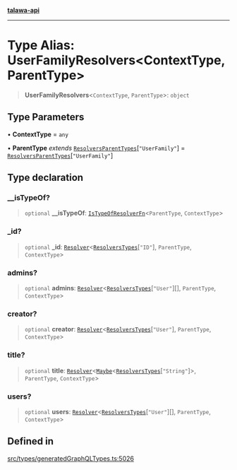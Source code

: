 [**talawa-api**](../../../README.md)

***

# Type Alias: UserFamilyResolvers\<ContextType, ParentType\>

> **UserFamilyResolvers**\<`ContextType`, `ParentType`\>: `object`

## Type Parameters

• **ContextType** = `any`

• **ParentType** *extends* [`ResolversParentTypes`](ResolversParentTypes.md)\[`"UserFamily"`\] = [`ResolversParentTypes`](ResolversParentTypes.md)\[`"UserFamily"`\]

## Type declaration

### \_\_isTypeOf?

> `optional` **\_\_isTypeOf**: [`IsTypeOfResolverFn`](IsTypeOfResolverFn.md)\<`ParentType`, `ContextType`\>

### \_id?

> `optional` **\_id**: [`Resolver`](Resolver.md)\<[`ResolversTypes`](ResolversTypes.md)\[`"ID"`\], `ParentType`, `ContextType`\>

### admins?

> `optional` **admins**: [`Resolver`](Resolver.md)\<[`ResolversTypes`](ResolversTypes.md)\[`"User"`\][], `ParentType`, `ContextType`\>

### creator?

> `optional` **creator**: [`Resolver`](Resolver.md)\<[`ResolversTypes`](ResolversTypes.md)\[`"User"`\], `ParentType`, `ContextType`\>

### title?

> `optional` **title**: [`Resolver`](Resolver.md)\<[`Maybe`](Maybe.md)\<[`ResolversTypes`](ResolversTypes.md)\[`"String"`\]\>, `ParentType`, `ContextType`\>

### users?

> `optional` **users**: [`Resolver`](Resolver.md)\<[`ResolversTypes`](ResolversTypes.md)\[`"User"`\][], `ParentType`, `ContextType`\>

## Defined in

[src/types/generatedGraphQLTypes.ts:5026](https://github.com/Suyash878/talawa-api/blob/b5a9d8b4a1ea678a3d6f5b710b3721f91a3052fc/src/types/generatedGraphQLTypes.ts#L5026)
